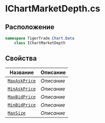 
# IChartMarketDepth.cs
## Расположение
```csharp
namespace TigerTrade.Chart.Data  
    class IChartMarketDepth
```

## Свойства
| Название | Описание |
| --- | --- |
| [`MaxAskPrice`](./Свойства/MaxAskPrice.md) | *Описание* |
| [`MinAskPrice`](./Свойства/MinAskPrice.md) | *Описание* |
| [`MaxBidPrice`](./Свойства/MaxBidPrice.md) | *Описание* |
| [`MinBidPrice`](./Свойства/MinBidPrice.md) | *Описание* |
| [`MaxSize`](./Свойства/MaxSize.md) | *Описание* |
